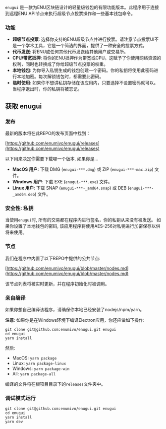 `enugui` 是一款为ENU区块链设计的轻量级钱包的有限功能版本。此程序用于连接到远程ENU API节点来执行超级节点投票操作和一些基本钱包命令。

### 功能

- **超级节点投票**: 选择你支持的ENU超级节点并进行投票。请注意节点投票UI不是一个学术工具，它是一个简洁的界面，提供了一种安全的投票方式。
- **代币发送**: 将ENU或任何其他代币发送给其他用户或交易所。
- **CPU/带宽抵押**: 将你的ENU抵押作为带宽或CPU。这赋予了你使用网络资源的权利，同时也转换成了你给超级节点投票的权重。
- **本地钱包**: 为你导入私钥生成的钱包创建一个密码。你的私钥将使用此密码进行本地加密。每次解锁钱包时，都需要此密码。
- **临时使用**: 如果你不想讲私钥存储在该应用内，只要选择不设置密码就可以。当程序退出时，你的私钥将被忘记。

## 获取 enugui

### 发布

最新的版本将在此REPO的发布页面中找到：

[https://github.com/enumivo/enugui/releases](https://github.com/enumivo/enugui/releases)

以下用来决定你需要下载哪一个版本, 如果你是...

- **MacOS 用户**: 下载 DMG (`enugui-***.dmg`) 或 ZIP (`enugui-***-mac.zip`) 文件。
- **Windows 用户**: 下载 EXE (`enugui-***.exe`) 文件。
- **Linux 用户**: 下载 SNAP (`enugui-***-_amd64.snap`) 或 DEB (`enugui-***-_amd64.deb`) 文件。

### 安全性: 私钥

当使用`enugui`时, 所有的交易都在程序内进行签名，你的私钥从来没有被发送。 如果你设置了本地钱包的密码, 该应用程序将使用AES-256对私钥进行加密保存以供将来使用。

### 节点

我们在程序中内置了以下REPO中提供的公共节点:

[https://github.com/enumivo/enugui/blob/master/nodes.md](https://github.com/enumivo/enugui/blob/master/nodes.md)

该节点列表将被实时更新，并在程序初始化时被调用。

### 亲自编译

如果你想自己编译该程序，请确保你本地已经安装了nodejs/npm/yarn。

**注意**: 如果你是在Windows环境下编译Electron应用，你还应做如下操作:

```
git clone git@github.com:enumivo/enugui.git enugui
cd enugui
yarn install
```

然后:

- MacOS: `yarn package`
- Linux: `yarn package-linux`
- Windows: `yarn package-win`
- All: `yarn package-all`

编译的文件将在根项目目录下的`releases`文件夹中。

### 调试模式运行

```
git clone git@github.com:enumivo/enugui.git enugui
cd enugui
yarn install
yarn dev
```


